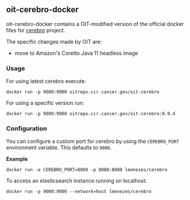 oit-cerebro-docker
--------------

oit-cerebro-docker contains a OIT-modified version of the official docker files for [cerebro](https://github.com/lmenezes/cerebro) project.

The specific changes made by OIT are:

* move to Amazon's Coretto Java 11 headless image

### Usage

For using latest cerebro execute:

```
docker run -p 9000:9000 oitrepo.ccr.cancer.gov/oit-cerebro
```

For using a specific version run:

```
docker run -p 9000:9000 oitrepo.ccr.cancer.gov/oit-cerebro:0.9.4
```

### Configuration

You can configure a custom port for cerebro by using the `CEREBRO_PORT` environment variable. This defaults to `9000`.

**Example**
```
docker run -e CEREBRO_PORT=8080 -p 8080:8080 lmenezes/cerebro
```
To access an elasticsearch instance running on localhost:
```
docker run -p 9000:9000 --network=host lmenezes/cerebro
```
